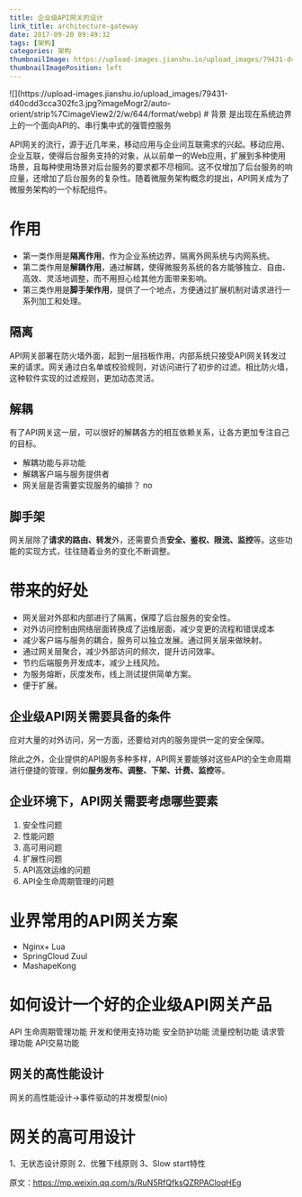 ```yaml
---
title: 企业级API网关的设计
link_title: architecture-gateway
date: 2017-09-20 09:49:32
tags: [架构]
categories: 架构
thumbnailImage: https://upload-images.jianshu.io/upload_images/79431-d40cdd3cca302fc3.jpg?imageMogr2/auto-orient/strip%7CimageView2/2/w/644/format/webp	
thumbnailImagePosition: left
---
```

<span/>
<!-- more -->
![](https://upload-images.jianshu.io/upload_images/79431-d40cdd3cca302fc3.jpg?imageMogr2/auto-orient/strip%7CimageView2/2/w/644/format/webp)
<!-- toc -->
# 背景
是出现在系统边界上的一个面向API的、串行集中式的强管控服务

API网关的流行，源于近几年来，移动应用与企业间互联需求的兴起。移动应用、企业互联，使得后台服务支持的对象，从以前单一的Web应用，扩展到多种使用场景，且每种使用场景对后台服务的要求都不尽相同。这不仅增加了后台服务的响应量，还增加了后台服务的复杂性。随着微服务架构概念的提出，API网关成为了微服务架构的一个标配组件。

# 作用
- 第一类作用是**隔离作用**，作为企业系统边界，隔离外网系统与内网系统。
- 第二类作用是**解耦作用**，通过解耦，使得微服务系统的各方能够独立、自由、高效、灵活地调整，而不用担心给其他方面带来影响。
- 第三类作用是**脚手架作用**，提供了一个地点，方便通过扩展机制对请求进行一系列加工和处理。

## 隔离
API网关部署在防火墙外面，起到一层挡板作用，内部系统只接受API网关转发过来的请求。网关通过白名单或校验规则，对访问进行了初步的过滤。相比防火墙，这种软件实现的过滤规则，更加动态灵活。

## 解耦
有了API网关这一层，可以很好的解耦各方的相互依赖关系，让各方更加专注自己的目标。

- 解耦功能与非功能
- 解耦客户端与服务提供者
- 网关层是否需要实现服务的编排？ no

## 脚手架
网关层除了**请求的路由、转发**外，还需要负责**安全、鉴权、限流、监控**等。这些功能的实现方式，往往随着业务的变化不断调整。

# 带来的好处
- 网关层对外部和内部进行了隔离，保障了后台服务的安全性。
- 对外访问控制由网络层面转换成了运维层面，减少变更的流程和错误成本
- 减少客户端与服务的耦合，服务可以独立发展。通过网关层来做映射。
- 通过网关层聚合，减少外部访问的频次，提升访问效率。
- 节约后端服务开发成本，减少上线风险。
- 为服务熔断，灰度发布，线上测试提供简单方案。
- 便于扩展。

## 企业级API网关需要具备的条件
应对大量的对外访问，另一方面，还要给对内的服务提供一定的安全保障。

除此之外，企业提供的API服务多种多样，API网关要能够对这些API的全生命周期进行便捷的管理，例如**服务发布、调整、下架、计费、监控**等。

## 企业环境下，API网关需要考虑哪些要素
1. 安全性问题
2. 性能问题
3. 高可用问题
4. 扩展性问题
5. API高效运维的问题
6. API全生命周期管理的问题

# 业界常用的API网关方案
- Nginx+ Lua
- SpringCloud Zuul
- MashapeKong

# 如何设计一个好的企业级API网关产品
API 生命周期管理功能
开发和使用支持功能
安全防护功能
流量控制功能
请求管理功能
API交易功能

## 网关的高性能设计
网关的高性能设计->事件驱动的并发模型(nio)

# 网关的高可用设计
1、无状态设计原则
2、优雅下线原则
3、Slow start特性

原文：https://mp.weixin.qq.com/s/RuN5RfQfksQZRPACloqHEg 





